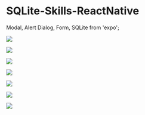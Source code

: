 # SQLite-Skills-ReactNative
Modal, Alert Dialog, Form, SQLite from 'expo';

<img src="https://raw.githubusercontent.com/Arcangel1994/SQLite-Skills-ReactNative/master/NiceQuotes/assets/Screenshot/Screenshot_20190508_130403_host.exp.exponent.jpg" /> <br>

<img src="https://raw.githubusercontent.com/Arcangel1994/SQLite-Skills-ReactNative/master/NiceQuotes/assets/Screenshot/Screenshot_20190508_130612_host.exp.exponent.jpg" /> <br>

<img src="https://raw.githubusercontent.com/Arcangel1994/SQLite-Skills-ReactNative/master/NiceQuotes/assets/Screenshot/Screenshot_20190508_130620_host.exp.exponent.jpg" /> <br>

<img src="https://raw.githubusercontent.com/Arcangel1994/SQLite-Skills-ReactNative/master/NiceQuotes/assets/Screenshot/Screenshot_20190508_131200_host.exp.exponent.jpg" /> <br>

<img src="https://raw.githubusercontent.com/Arcangel1994/SQLite-Skills-ReactNative/master/NiceQuotes/assets/Screenshot/Screenshot_20190508_131209_host.exp.exponent.jpg" /> <br>

<img src="https://raw.githubusercontent.com/Arcangel1994/SQLite-Skills-ReactNative/master/NiceQuotes/assets/Screenshot/Screenshot_20190508_131217_host.exp.exponent.jpg" /> <br>

<img src="https://raw.githubusercontent.com/Arcangel1994/SQLite-Skills-ReactNative/master/NiceQuotes/assets/Screenshot/Screenshot_20190508_131227_host.exp.exponent.jpg" /> <br>

